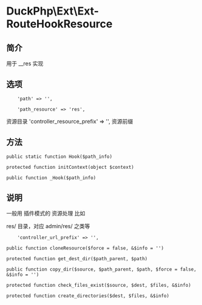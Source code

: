 # DuckPhp\Ext\Ext-RouteHookResource

## 简介
用于 __res 实现

## 选项
        'path' => '',

        'path_resource' => 'res',
资源目录
        'controller_resource_prefix' => '',
资源前缀

## 方法
    public static function Hook($path_info)

    protected function initContext(object $context)

    public function _Hook($path_info)


## 说明

一般用 插件模式的 资源处理
比如

res/ 目录，对应 admin/res/ 之类等

        'controller_url_prefix' => '',

    public function cloneResource($force = false, &$info = '')

    protected function get_dest_dir($path_parent, $path)

    public function copy_dir($source, $path_parent, $path, $force = false, &$info = '')

    protected function check_files_exist($source, $dest, $files, &$info)

    protected function create_directories($dest, $files, &$info)
